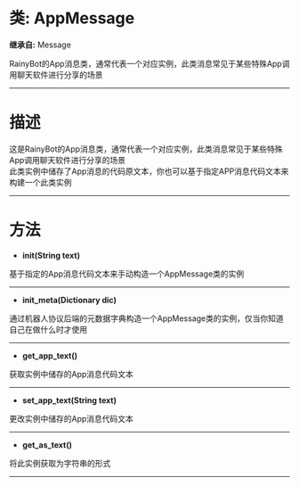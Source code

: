 # 类: AppMessage  
  
**继承自:** Message  
  
RainyBot的App消息类，通常代表一个对应实例，此类消息常见于某些特殊App调用聊天软件进行分享的场景  
  
---  
  
# 描述  
  
这是RainyBot的App消息类，通常代表一个对应实例，此类消息常见于某些特殊App调用聊天软件进行分享的场景   
此类实例中储存了App消息的代码原文本，你也可以基于指定APP消息代码文本来构建一个此类实例  
  
---  
  
# 方法 
  
- **init(String text)**  
  
基于指定的App消息代码文本来手动构造一个AppMessage类的实例  
  
---  
  
- **init_meta(Dictionary dic)**  
  
通过机器人协议后端的元数据字典构造一个AppMessage类的实例，仅当你知道自己在做什么时才使用  
  
---  
  
- **get_app_text()**  
  
获取实例中储存的App消息代码文本  
  
---  
  
- **set_app_text(String text)**  
  
更改实例中储存的App消息代码文本  
  
---  
  
- **get_as_text()**  
  
将此实例获取为字符串的形式  
  
---  
  

